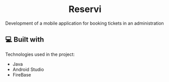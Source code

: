 <h1 align="center" id="title">Reservi</h1>

<p id="description">Development of a mobile application for booking tickets in an administration</p>

  
  
<h2>💻 Built with</h2>

Technologies used in the project:

*   Java
*   Android Studio
*   FireBase

